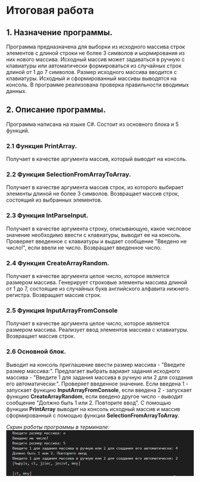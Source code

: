 # Итоговая работа
## 1. Назначение программы.
Программа предназначена для выборки из исходного массива строк элементов с длиной строки не более 3 символов и ыормирования из них нового массива. Исходный массив может задаваться в ручную с клавиатуры или автоматически формироваться из случайных строк длиной от 1 до 7 символов. Размер исходного массива вводится с клавиатуры. Исходный и сформированный массивы выводятся на консоль. В программе реализована проверка правильности вводимых данных.
## 2. Описание программы.
Программа написана на языке C#. Состоит из основного блока и 5 функций.
### 2.1 Функция PrintArray.
Получает в качестве аргумента массив, который выводит на консоль.
### 2.2 Функция SelectionFromArrayToArray.
Получает в качестве аргумента массив строк, из которого выбирает элементы длиной не более 3 символов. Возвращает массив строк, состоящий из выбранных элементов.
### 2.3 Функция IntParseInput.
Получает в качестве аргумента строку, описывающую, какое числовое значение необходимо ввести с клавиатуры, выводит ее на консоль. Проверяет введенное с клавиатуры и выдает сообщение "Введено не число!", если ввели не число. Возвращает введенное число.
### 2.4 Функция CreateArrayRandom.
Получает в качестве аргумента целое число, которое является размером массива. Генерирует строковые элементы массива длиной от 1 до 7, состоящие из случайных букв английского алфавита нижнего регистра. Возвращает массив строк.
### 2.5 Функция InputArrayFromConsole
Получает в качестве аргумента целое число, которое является размером массива. Реализует ввод элементов массива с клавиатуры. Возвращает массив строк.
### 2.6 Основной блок.
Выводит на консоль приглашение ввести размер массива - "Введите размер массива:". Предлагает выбрать вариант задания исходного массива - "Введите 1 для задания массива в ручную или 2 для создания его автоматически:". Проверяет введенное значение. Если введена 1 - запускает функцию **InputArrayFromConsole**, если введена 2 - запускает функцию **CreateArrayRandom**, если введено другое число - выводит сообщение "Должно быть 1 или 2. Повторите ввод". С помощью функции **PrintArray** выводит на консоль исходный массив и массив сформированный с помощью функции **SelectionFromArrayToArray**.

*Скрин работы программы в терминале:*
![Скрин](screen.jpg)